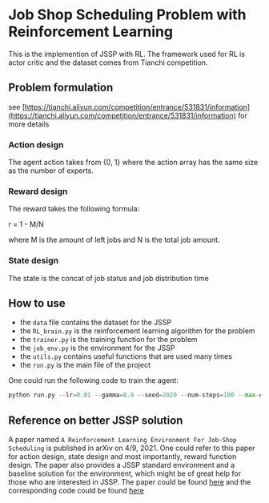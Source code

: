 # Job Shop Scheduling Problem with Reinforcement Learning
This is the implemention of JSSP with RL. The framework used for RL is actor critic and the dataset comes from Tianchi competition.

## Problem formulation
see [https://tianchi.aliyun.com/competition/entrance/531831/information](https://tianchi.aliyun.com/competition/entrance/531831/information) for more details

### Action design
The agent action takes from {0, 1} where the action array has the same size as the number of experts.

### Reward design
The reward takes the following formula:

r = 1 - M/N

where M is the amount of left jobs and N is the total job amount.

### State design
The state is the concat of job status and job distribution time

## How to use
- the `data` file contains the dataset for the JSSP
- the `RL_brain.py` is the reinforcement learning algorithm for the problem
- the `trainer.py` is the training function for the problem
- the `job_env.py` is the environment for the JSSP
- the `utils.py` contains useful functions that are used many times
- the `run.py` is the main file of the project

One could run the following code to train the agent:
```python
python run.py --lr=0.01 --gamma=0.9 --seed=2020 --num-steps=100 --max-episode-length=1e5
```

## Reference on better JSSP solution
A paper named `A Reinforcement Learning Environment For Job-Shop Scheduling` is published in arXiv on 4/9, 2021. One could refer to this paper for action design, state design and most importantly, reward function design. The paper also provides a JSSP standard environment and a baseline solution for the environment, which might be of great help for those who are interested in JSSP. The paper could be found [here](https://arxiv.org/pdf/2104.03760.pdf) and the corresponding code could be found [here](https://github.com/prosysscience/Job-Shop-Scheduling)
